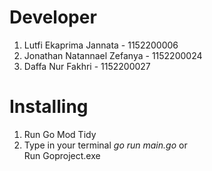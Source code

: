 # Developer
1. Lutfi Ekaprima Jannata - 1152200006 <br>
2. Jonathan Natannael Zefanya - 1152200024 <br>
3. Daffa Nur Fakhri - 1152200027 <br>

# Installing
1. Run Go Mod Tidy
2. Type in your terminal <i>go run main.go</i> or <br>
Run Goproject.exe
